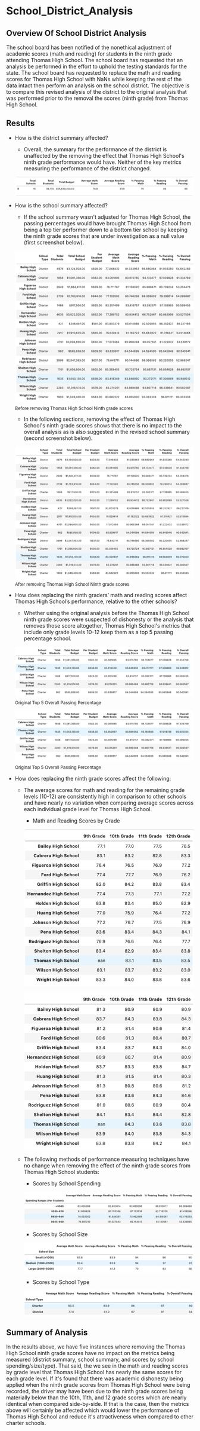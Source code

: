 # School_District_Analysis

## Overview Of School District Analysis

The school board has been notified of the nonethical adjustment of academic scores (math and reading) for students in the ninth grade attending Thomas High School. The school board has requested that an analysis be performed in the effort to uphold the testing standards for the state. The school board has requested to replace the math and reading scores for Thomas High School with NaNs while keeping the rest of the data intact then perform an analysis on the school district. The objective is to compare this revised analysis of the district to the original analysis that was performed prior to the removal the scores (ninth grade) from Thomas High School.

## Results

* How is the district summary affected?
	* Overall, the summary for the performance of the district is unaffected by the removing the effect that Thomas High School's ninth grade performance would have. Neither of the key metrics measuring the performance of the district changed.

	![District Summary](./Resources/district_summary.png)

* How is the school summary affected?
	* If the school summary wasn't adjusted for Thomas High School, the passing percentages would have brought Thomas High School from being a top tier performer down to a bottom tier school by keeping the ninth grade scores that are under investigation as a null value (first screenshot below).

	![School Summary](./Resources/school_summary_orig.png)
	<sub>Before removing Thomas High School Ninth grade scores</sub>

	* In the following sections, removing the effect of Thomas High School's ninth grade scores shows that there is no impact to the overall analysis as is also suggested in the revised school summary (second screenshot below).

	![School Summary](./Resources/school_summary_nan.png)
	<sub>After removing Thomas High School Ninth grade scores</sub>
	
* How does replacing the ninth graders’ math and reading scores affect Thomas High School’s performance, relative to the other schools?
	* Whether using the original analysis before the Thomas High School ninth grade scores were suspected of dishonesty or the analysis that removes those score altogether, Thomas High School's metrics that include only grade levels 10-12 keep them as a top 5 passing percentage school.

	![Top 5 Summary](./Resources/top_five_orig.png)
	<sub>Original Top 5 Overall Passing Percentage</sub>

	![Top 5 Summary](./Resources/top_five_less9.png)
	<sub>Original Top 5 Overall Passing Percentage</sub>

* How does replacing the ninth grade scores affect the following:

	* The average scores for math and reading for the remaining grade levels (10-12) are consistently high in comparison to other schools and have nearly no variation when comparing average scores across each individual grade level for Thomas High School.

	  	* Math and Reading Scores by Grade

		![By Grade Math](./Resources/math_by_grade.png)

		![By Grade Math](./Resources/reading_by_grade.png)

	* The following methods of performance measuring techniques have no change when removing the effect of the ninth grade scores from Thomas High School students:

  		* Scores by School Spending

		![School Spending](./Resources/school_spending.png)

  		* Scores by School Size

		![School Size](./Resources/school_size.png)

  		* Scores by School Type

		![School Type](./Resources/school_type.png)

## Summary of Analysis

In the results above, we have five instances where removing the Thomas High School ninth grade scores have no impact on the metrics being measured (district summary, school summary, and scores by school spending/size/type). That said, the we see in the math and reading scores by grade level that Thomas High School has nearly the same scores for each grade level. If it's found that there was academic dishonesty being applied when the ninth grade scores from Thomas High School were being recorded, the driver may have been due to the ninth grade scores being materially below than the 10th, 11th, and 12 grade scores which are nearly identical when compared side-by-side. If that is the case, then the metrics above will certainly be affected which would lower the performance of Thomas High School and reduce it's attractiveness when compared to other charter schools.







